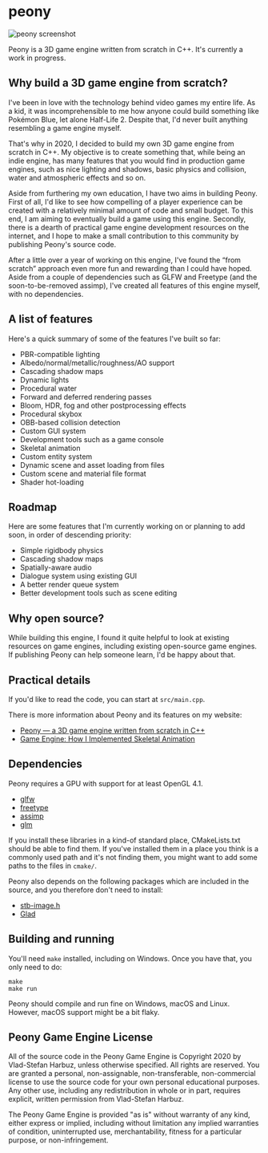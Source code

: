 # peony

![peony screenshot](https://vladh.net/static/peony@1000px.jpg)

Peony is a 3D game engine written from scratch in C++. It's currently a work
in progress.

## Why build a 3D game engine from scratch?

I've been in love with the technology behind video games my entire life. As a kid, it was incomprehensible to me how anyone could build something like Pokémon Blue, let alone Half-Life 2. Despite that, I'd never built anything resembling a game engine myself.

That's why in 2020, I decided to build my own 3D game engine from scratch in C++. My objective is to create something that, while being an indie engine, has many features that you would find in production game engines, such as nice lighting and shadows, basic physics and collision, water and atmospheric effects and so on.

Aside from furthering my own education, I have two aims in building Peony. First of all, I'd like to see how compelling of a player experience can be created with a relatively minimal amount of code and small budget. To this end, I am aiming to eventually build a game using this engine. Secondly, there is a dearth of practical game engine development resources on the internet, and I hope to make a small contribution to this community by publishing Peony's source code.

After a little over a year of working on this engine, I've found the “from scratch” approach even more fun and rewarding than I could have hoped. Aside from a couple of dependencies such as GLFW and Freetype (and the soon-to-be-removed assimp), I've created all features of this engine myself, with no dependencies.

## A list of features

Here's a quick summary of some of the features I've built so far:

* PBR-compatible lighting
* Albedo/normal/metallic/roughness/AO support
* Cascading shadow maps
* Dynamic lights
* Procedural water
* Forward and deferred rendering passes
* Bloom, HDR, fog and other postprocessing effects
* Procedural skybox
* OBB-based collision detection
* Custom GUI system
* Development tools such as a game console
* Skeletal animation
* Custom entity system
* Dynamic scene and asset loading from files
* Custom scene and material file format
* Shader hot-loading

## Roadmap

Here are some features that I'm currently working on or planning to add soon, in order of descending priority:

* Simple rigidbody physics
* Cascading shadow maps
* Spatially-aware audio
* Dialogue system using existing GUI
* A better render queue system
* Better development tools such as scene editing

## Why open source?

While building this engine, I found it quite helpful to look at existing resources on
game engines, including existing open-source game engines. If publishing Peony can help
someone learn, I'd be happy about that.

## Practical details

If you'd like to read the code, you can start at `src/main.cpp`.

There is more information about Peony and its features on my website:

* [Peony — a 3D game engine written from scratch in C++](https://vladh.net/peony.html)
* [Game Engine: How I Implemented Skeletal
  Animation](https://vladh.net/articles/game-engine-skeletal-animation.html)

## Dependencies

Peony requires a GPU with support for at least OpenGL 4.1.

* [glfw](https://github.com/glfw/glfw)
* [freetype](https://www.freetype.org/)
* [assimp](https://www.assimp.org/)
* [glm](https://github.com/g-truc/glm)

If you install these libraries in a kind-of standard place, CMakeLists.txt should
be able to find them. If you've installed them in a place you think is a commonly
used path and it's not finding them, you might want to add some paths to the files
in `cmake/`.

Peony also depends on the following packages which are included in the source, and
you therefore don't need to install:

* [stb-image.h](https://github.com/nothings/stb/blob/master/stb_image.h)
* [Glad](https://glad.dav1d.de/)

## Building and running

You'll need `make` installed, including on Windows. Once you have that, you only need
to do:

```
make
make run
```

Peony should compile and run fine on Windows, macOS and Linux. However, macOS support
might be a bit flaky.

## Peony Game Engine License

All of the source code in the Peony Game Engine is Copyright 2020 by Vlad-Stefan Harbuz,
unless otherwise specified. All rights are reserved. You are granted a personal,
non-assignable, non-transferable, non-commercial license to use the source code for your
own personal educational purposes. Any other use, including any redistribution in whole
or in part, requires explicit, written permission from Vlad-Stefan Harbuz.

The Peony Game Engine is provided "as is" without warranty of any kind, either express or
implied, including without limitation any implied warranties of condition, uninterrupted
use, merchantability, fitness for a particular purpose, or non-infringement.
